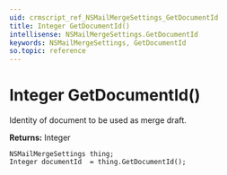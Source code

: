 ```yaml
---
uid: crmscript_ref_NSMailMergeSettings_GetDocumentId
title: Integer GetDocumentId()
intellisense: NSMailMergeSettings.GetDocumentId
keywords: NSMailMergeSettings, GetDocumentId
so.topic: reference
---
```


# Integer GetDocumentId()

Identity of document to be used as merge draft.

**Returns:** Integer

```crmscript
NSMailMergeSettings thing;
Integer documentId  = thing.GetDocumentId();
```

